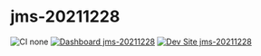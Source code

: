 # jms-20211228

![CI none](https://img.shields.io/badge/ci-none-orange.svg)
[![Dashboard jms-20211228](https://img.shields.io/badge/dashboard-jms_20211228-yellow.svg)](https://dashboard.pantheon.io/sites/e0cbfd35-063f-4cda-b559-7df5ddf6e3f6#dev/code)
[![Dev Site jms-20211228](https://img.shields.io/badge/site-jms_20211228-blue.svg)](http://dev-jms-20211228.pantheonsite.io/)